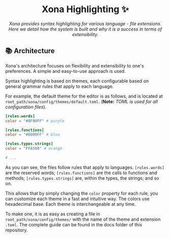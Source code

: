<div align="center">

# Xona Highlighting ✨

_Xona provides syntax highlighting for various language - file extensions. Here we detail how the system is built and why it is a success in terms of extensibility._

</div>

## 📚 Architecture

Xona's architecture focuses on flexibility and extensibility to one's preferences. A simple and easy-to-use approach is used.

Syntax highlighting is based on themes, each configurable based on general grammar rules that apply to each language.

For example, the default theme for the editor is as follows, and is located at `root_path/xona/config/themes/default.toml`. (**Note:** _TOML is used for all configuration files_).

```toml
[rules.words]
color = "#8F00FF" # purple

[rules.functions]
color = "#0000FF" # blue

[rules.types.strings]
color = "FFA500" # orange

# ...
```

As you can see, the files follow rules that apply to languages. `[rules.words]` are the reserved words; `[rules.functions]` are the calls to functions and methods; `[rules.types.strings]` are, within the types, the strings; and so on.

This allows that by simply changing the `color` property for each rule, you can customize each theme in a fast and intuitive way. The colors use hexadecimal base. Each theme is interchangeable at any time.

To make one, it is as easy as creating a file in `root_path/xona/config/themes/` with the name of the theme and extension `.toml`. The complete guide can be found in the docs folder of this repository.
